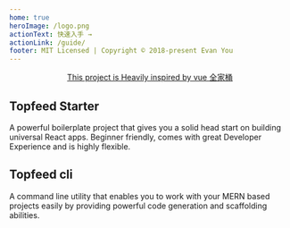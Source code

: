 ```yaml
---
home: true
heroImage: /logo.png
actionText: 快速入手 →
actionLink: /guide/
footer: MIT Licensed | Copyright © 2018-present Evan You
---
```


<div style="text-align: center">
  <p class="bit-sponsor">
    <a href="https://vuepress.vuejs.org/" target="_blank">
      <span>This project is Heavily inspired by vue 全家桶</span>
    </a>
  </p>
</div>

<div class="features">
  <div class="feature">
    <h2>Topfeed Starter</h2>
    <p>A powerful boilerplate project that gives you a solid head start on building universal React apps. Beginner friendly, comes with great Developer Experience and is highly flexible.</p>
  </div>
  <div class="feature">
    <h2>Topfeed cli</h2>
    <p>A command line utility that enables you to work with your MERN based projects easily by providing powerful code generation and scaffolding abilities.</p>
  </div>
</div>
